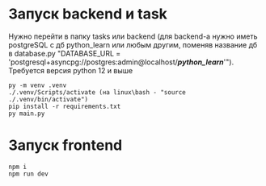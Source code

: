 # Запуск backend и task
Нужно перейти в папку tasks или backend (для backend-a нужно иметь postgreSQL с дб python_learn или любым другим, поменяв название дб в database.py "DATABASE_URL = 'postgresql+asyncpg://postgres:admin@localhost/***python_learn***'").
Требуется версия python 12 и выше
```
py -m venv .venv
./.venv/Scripts/activate (на linux\bash - "source ./.venv/bin/activate")
pip install -r requirements.txt
py main.py
```
# Запуск frontend
```
npm i
npm run dev
```
